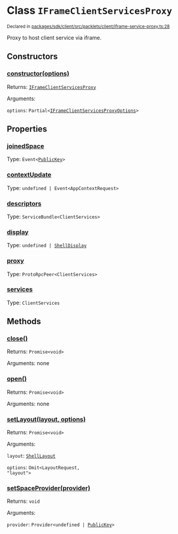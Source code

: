 # Class `IFrameClientServicesProxy`
<sub>Declared in [packages/sdk/client/src/packlets/client/iframe-service-proxy.ts:28](https://github.com/dxos/dxos/blob/main/packages/sdk/client/src/packlets/client/iframe-service-proxy.ts#L28)</sub>


Proxy to host client service via iframe.

## Constructors
### [constructor(options)](https://github.com/dxos/dxos/blob/main/packages/sdk/client/src/packlets/client/iframe-service-proxy.ts#L37)


Returns: <code>[IFrameClientServicesProxy](/api/@dxos/client/classes/IFrameClientServicesProxy)</code>

Arguments: 

`options`: <code>Partial&lt;[IFrameClientServicesProxyOptions](/api/@dxos/client/types/IFrameClientServicesProxyOptions)&gt;</code>

## Properties
### [joinedSpace](https://github.com/dxos/dxos/blob/main/packages/sdk/client/src/packlets/client/iframe-service-proxy.ts#L29)
Type: <code>Event&lt;[PublicKey](/api/@dxos/client/classes/PublicKey)&gt;</code>
### [contextUpdate](https://github.com/dxos/dxos/blob/main/packages/sdk/client/src/packlets/client/iframe-service-proxy.ts#L64)
Type: <code>undefined | Event&lt;AppContextRequest&gt;</code>
### [descriptors](https://github.com/dxos/dxos/blob/main/packages/sdk/client/src/packlets/client/iframe-service-proxy.ts#L52)
Type: <code>ServiceBundle&lt;ClientServices&gt;</code>
### [display](https://github.com/dxos/dxos/blob/main/packages/sdk/client/src/packlets/client/iframe-service-proxy.ts#L60)
Type: <code>undefined | [ShellDisplay](/api/@dxos/client/enums#ShellDisplay)</code>
### [proxy](https://github.com/dxos/dxos/blob/main/packages/sdk/client/src/packlets/client/iframe-service-proxy.ts#L48)
Type: <code>ProtoRpcPeer&lt;ClientServices&gt;</code>
### [services](https://github.com/dxos/dxos/blob/main/packages/sdk/client/src/packlets/client/iframe-service-proxy.ts#L56)
Type: <code>ClientServices</code>

## Methods
### [close()](https://github.com/dxos/dxos/blob/main/packages/sdk/client/src/packlets/client/iframe-service-proxy.ts#L129)


Returns: <code>Promise&lt;void&gt;</code>

Arguments: none
### [open()](https://github.com/dxos/dxos/blob/main/packages/sdk/client/src/packlets/client/iframe-service-proxy.ts#L76)


Returns: <code>Promise&lt;void&gt;</code>

Arguments: none
### [setLayout(layout, options)](https://github.com/dxos/dxos/blob/main/packages/sdk/client/src/packlets/client/iframe-service-proxy.ts#L72)


Returns: <code>Promise&lt;void&gt;</code>

Arguments: 

`layout`: <code>[ShellLayout](/api/@dxos/client/enums#ShellLayout)</code>

`options`: <code>Omit&lt;LayoutRequest, "layout"&gt;</code>
### [setSpaceProvider(provider)](https://github.com/dxos/dxos/blob/main/packages/sdk/client/src/packlets/client/iframe-service-proxy.ts#L68)


Returns: <code>void</code>

Arguments: 

`provider`: <code>Provider&lt;undefined | [PublicKey](/api/@dxos/client/classes/PublicKey)&gt;</code>